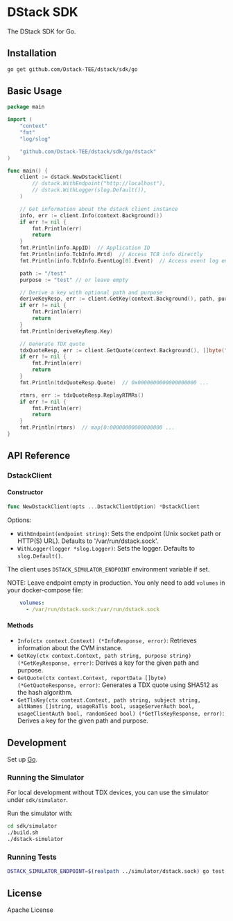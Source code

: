 # DStack SDK

The DStack SDK for Go.

## Installation

```bash
go get github.com/Dstack-TEE/dstack/sdk/go
```

## Basic Usage

```go
package main

import (
	"context"
	"fmt"
	"log/slog"

	"github.com/Dstack-TEE/dstack/sdk/go/dstack"
)

func main() {
	client := dstack.NewDstackClient(
		// dstack.WithEndpoint("http://localhost"),
		// dstack.WithLogger(slog.Default()),
	)

	// Get information about the dstack client instance
	info, err := client.Info(context.Background())
	if err != nil {
		fmt.Println(err)
		return
	}
	fmt.Println(info.AppID)  // Application ID
	fmt.Println(info.TcbInfo.Mrtd)  // Access TCB info directly
	fmt.Println(info.TcbInfo.EventLog[0].Event)  // Access event log entries

	path := "/test"
	purpose := "test" // or leave empty

	// Derive a key with optional path and purpose
	deriveKeyResp, err := client.GetKey(context.Background(), path, purpose)
	if err != nil {
		fmt.Println(err)
		return
	}
	fmt.Println(deriveKeyResp.Key)

	// Generate TDX quote
	tdxQuoteResp, err := client.GetQuote(context.Background(), []byte("test"))
	if err != nil {
		fmt.Println(err)
		return
	}
	fmt.Println(tdxQuoteResp.Quote)  // 0x0000000000000000000 ...

	rtmrs, err := tdxQuoteResp.ReplayRTMRs()
	if err != nil {
		fmt.Println(err)
		return
	}
	fmt.Println(rtmrs)  // map[0:00000000000000000 ...
}
```

## API Reference

### DstackClient

#### Constructor

```go
func NewDstackClient(opts ...DstackClientOption) *DstackClient
```

Options:
- `WithEndpoint(endpoint string)`: Sets the endpoint (Unix socket path or HTTP(S) URL). Defaults to '/var/run/dstack.sock'.
- `WithLogger(logger *slog.Logger)`: Sets the logger. Defaults to `slog.Default()`.

The client uses `DSTACK_SIMULATOR_ENDPOINT` environment variable if set.

NOTE: Leave endpoint empty in production. You only need to add `volumes` in your docker-compose file:

```yaml
    volumes:
      - /var/run/dstack.sock:/var/run/dstack.sock
```

#### Methods

- `Info(ctx context.Context) (*InfoResponse, error)`: Retrieves information about the CVM instance.
- `GetKey(ctx context.Context, path string, purpose string) (*GetKeyResponse, error)`: Derives a key for the given path and purpose.
- `GetQuote(ctx context.Context, reportData []byte) (*GetQuoteResponse, error)`: Generates a TDX quote using SHA512 as the hash algorithm.
- `GetTlsKey(ctx context.Context, path string, subject string, altNames []string, usageRaTls bool, usageServerAuth bool, usageClientAuth bool, randomSeed bool) (*GetTlsKeyResponse, error)`: Derives a key for the given path and purpose.

## Development

Set up [Go](https://go.dev/doc/install).

### Running the Simulator

For local development without TDX devices, you can use the simulator under `sdk/simulator`.

Run the simulator with:

```bash
cd sdk/simulator
./build.sh
./dstack-simulator
```

### Running Tests
```bash
DSTACK_SIMULATOR_ENDPOINT=$(realpath ../simulator/dstack.sock) go test -v ./...
```

## License

Apache License
